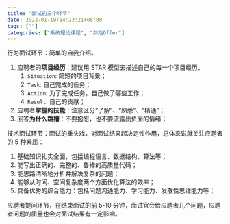 ```yaml
---
title: "面试的三个环节"
date: 2022-01-19T14:23:21+08:00
tags: [""]
categories: ["系统理论课程", "剑指Offer"]
---
```



行为面试环节：简单的自我介绍。

1. 应聘者的**项目经历**：建议用 STAR 模型去描述自己的每一个项目经历。
   1. `Situation`: 简短的项目背景；
   2. `Task`: 自己完成的任务；
   3. `Action`: 为了完成任务，自己做了哪些工作；
   4. `Result`: 自己的贡献；
2. 应聘者**掌握的技能**：注意区分“了解”、“熟悉”、“精通”；
3. 回答**为什么跳槽**：不要抱怨，也不要流露出负面的情绪；

技术面试环节：面试的重头戏，对面试结果起决定性作用，总体来说就关注应聘者的 5 种素质：

1. 基础知识扎实全面，包括编程语言、数据结构、算法等；
2. 能写出正确的、完整的、鲁棒的高质量代码；
3. 能思路清晰地分析并解决复杂的问题；
4. 能够从时间、空间复杂度两个方面优化算法的效率；
5. 具备优秀的综合能力：包括问题沟通能力、学习能力、发散性思维能力等；

应聘者提问环节，在结束面试的前 5-10 分钟，面试官会给应聘者几个问题，应聘者问题的质量也会对面试结果有一定影响。


